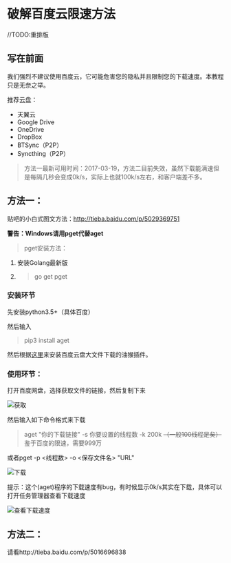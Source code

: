 # 破解百度云限速方法

//TODO:重排版
## 写在前面

我们强烈不建议使用百度云，它可能危害您的隐私并且限制您的下载速度。本教程只是无奈之举。

推荐云盘：

* 天翼云
* Google Drive
* OneDrive
* DropBox
* BTSync（P2P）
* Syncthing（P2P）

> 方法一最新可用时间：2017-03-19，方法二目前失效，虽然下载能满速但是每隔几秒会变成0k/s，实际上也就100k/s左右，和客户端差不多。

## **方法一：**

贴吧的小白式图文方法：http://tieba.baidu.com/p/5029369751

**警告：Windows请用pget代替aget**

> pget安装方法：
1. 安装Golang最新版
2. > go get pget

### 安装环节

先安装python3.5+（具体百度）

然后输入

>pip3 install aget 

然后根据[这里](https://github.com/redapple0204/my-boring-python/blob/r1/%E7%A0%B4%E8%A7%A3%E7%99%BE%E5%BA%A6%E4%BA%91%E9%99%90%E9%80%9F.md)来安装百度云盘大文件下载的油猴插件。

### 使用环节：

打开百度网盘，选择获取文件的链接，然后复制下来

![获取](https://cloud.githubusercontent.com/assets/16254644/23099176/c4769d98-f69b-11e6-9ec9-e4054da2bb60.PNG)

然后输入如下命令格式来下载

> aget "你的下载链接" -s 你要设置的线程数 -k 200k ~~（一般100线程足矣）~~ 鉴于百度的限速，需要999万

或者pget -p <线程数> -o <保存文件名> "URL"

![下载](https://cloud.githubusercontent.com/assets/16254644/23099191/00d20f02-f69c-11e6-8d8f-e60483d36f09.PNG)

提示：这个(aget)程序的下载速度有bug，有时候显示0k/s其实在下载，具体可以打开任务管理器查看下载速度

![查看下载速度](https://cloud.githubusercontent.com/assets/16254644/23099177/c476d010-f69b-11e6-8017-866462c15b24.PNG)

## 方法二：

请看http://tieba.baidu.com/p/5016696838
